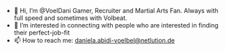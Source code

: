 - 👋 Hi, I’m @VoelDani Gamer, Recruiter and Martial Arts Fan. Always with full speed and sometimes with Volbeat. 
- 👀 I’m interested in connecting with people who are interested in finding their perfect-job-fit
- 📫 How to reach me: daniela.abidi-voelbel@netlution.de

<!---
VoelDani/VoelDani is a ✨ special ✨ repository because its `README.md` (this file) appears on your GitHub profile.
You can click the Preview link to take a look at your changes.
--->
